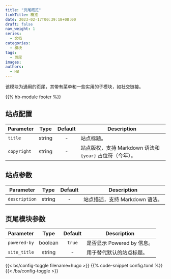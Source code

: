 ```yaml
---
title: "页尾概览"
linkTitle: 概览
date: 2023-02-17T00:39:18+08:00
draft: false
nav_weight: 1
series:
  - 文档
categories:
  - 模块
tags:
  - 页尾
images:
authors:
  - HB
---
```


该模块为通用的页尾，其带有菜单和一些实用的子模块，如社交链接。

<!--more-->

{{% hb-module footer %}}

## 站点配置

| Parameter   |  Type  | Default | Description                                              |
| ----------- | :----: | :-----: | -------------------------------------------------------- |
| `title`     | string |    -    | 站点标题。                                               |
| `copyright` | string |    -    | 站点版权，支持 Markdown 语法和 `{year}` 占位符（今年）。 |

## 站点参数

| Parameter     |  Type  | Default | Description                    |
| ------------- | :----: | :-----: | ------------------------------ |
| `description` | string |    -    | 站点描述，支持 Markdown 语法。 |

## 页尾模块参数

| Parameter    |  Type   | Default | Description                |
| ------------ | :-----: | :-----: | -------------------------- |
| `powered-by` | boolean | `true`  | 是否显示 Powered by 信息。 |
| `site_title` | string  |    -    | 用于替代默认的站点标题。   |

{{< bs/config-toggle filename=hugo >}}
{{% code-snippet config.toml %}}
{{< /bs/config-toggle >}}
